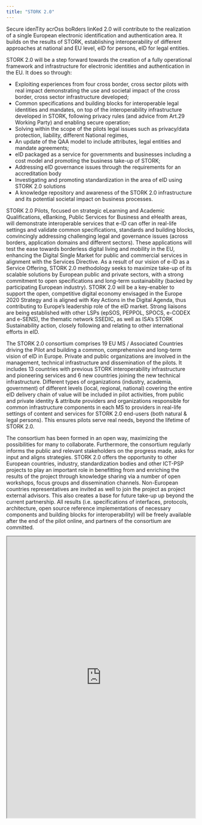 ```yaml
---
title: "STORK 2.0"
---
```


Secure idenTity acrOss boRders linKed 2.0 will contribute to the realization of a single European electronic identification and authentication area. It builds on the results of STORK, establishing interoperability of different approaches at national and EU level, eID for persons, eID for legal entities.

STORK 2.0 will be a step forward towards the creation of a fully operational framework and infrastructure for electronic identities and authentication in the EU. It does so through:
* Exploiting experiences from four cross border, cross sector pilots with real impact demonstrating the use and societal impact of the cross border, cross sector infrastructure developed;
* Common specifications and building blocks for interoperable legal identities and mandates, on top of the interoperability infrastructure developed in STORK, following privacy rules (and advice from Art.29 Working Party) and enabling secure operation;
* Solving within the scope of the pilots legal issues such as privacy/data protection, liability, different National regimes,
* An update of the QAA model to include attributes, legal entities and mandate agreements;
* eID packaged as a service for governments and businesses including a cost model and promoting the business take-up of STORK;
* Addressing eID governance issues through the requirements for an accreditation body
* Investigating and promoting standardization in the area of eID using STORK 2.0 solutions
* A knowledge repository and awareness of the STORK 2.0 infrastructure and its potential societal impact on business processes.

STORK 2.0 Pilots, focused on strategic eLearning and Academic Qualifications, eBanking, Public Services for Business and eHealth areas, will demonstrate interoperable services that e-ID can offer in real-life settings and validate common specifications, standards and building blocks, convincingly addressing challenging legal and governance issues (across borders, application domains and different sectors). These applications will test the ease towards borderless digital living and mobility in the EU, enhancing the Digital Single Market for public and commercial services in alignment with the Services Directive. As a result of our vision of e-ID as a Service Offering, STORK 2.0 methodology seeks to maximize take-up of its scalable solutions by European public and private sectors, with a strong commitment to open specifications and long-term sustainability (backed by participating European industry). STORK 2.0 will be a key-enabler to support the open, competitive digital economy envisaged in the Europe 2020 Strategy and is aligned with Key Actions in the Digital Agenda, thus contributing to Europe’s leadership role of the eID market. Strong liaisons are being established with other LSPs (epSOS, PEPPOL, SPOCS, e-CODEX and e-SENS), the thematic network SSEDIC, as well as ISA’s STORK Sustainability action, closely following and relating to other international efforts in eID.

The STORK 2.0 consortium comprises 19 EU MS / Associated Countries driving the Pilot and building a common, comprehensive and long-term vision of eID in Europe. Private and public organizations are involved in the management, technical infrastructure and dissemination of the pilots. It includes 13 countries with previous STORK interoperability infrastructure and pioneering services and 6 new countries joining the new technical infrastructure. Different types of organizations (industry, academia, government) of different levels (local, regional, national) covering the entire eID delivery chain of value will be included in pilot activities, from public and private identity & attribute providers and organizations responsible for common infrastructure components in each MS to providers in real-life settings of content and services for STORK 2.0 end-users (both natural & legal persons). This ensures pilots serve real needs, beyond the lifetime of STORK 2.0.

The consortium has been formed in an open way, maximizing the possibilities for many to collaborate. Furthermore, the consortium regularly informs the public and relevant stakeholders on the progress made, asks for input and aligns strategies. STORK 2.0 offers the opportunity to other European countries, industry, standardization bodies and other ICT-PSP projects to play an important role in benefitting from and enriching the results of the project through knowledge sharing via a number of open workshops, focus groups and dissemination channels. Non-European countries representatives are invited as well to join the project as project external advisors. This also creates a base for future take-up up beyond the current partnership. All results (i.e. specifications of interfaces, protocols, architecture, open source reference implementations of necessary components and building blocks for interoperability) will be freely available after the end of the pilot online, and partners of the consortium are committed.

<iframe height="750" width="100%" src="https://ewelton.github.io/ktest/wiki.html#STORK%202.0"></iframe>
